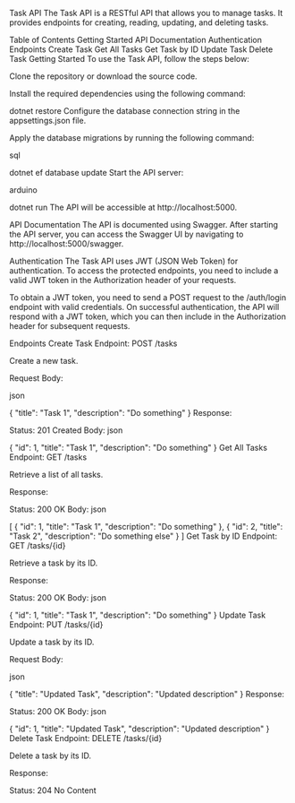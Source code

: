 
Task API
The Task API is a RESTful API that allows you to manage tasks. It provides endpoints for creating, reading, updating, and deleting tasks.

Table of Contents
Getting Started
API Documentation
Authentication
Endpoints
Create Task
Get All Tasks
Get Task by ID
Update Task
Delete Task
Getting Started
To use the Task API, follow the steps below:

Clone the repository or download the source code.

Install the required dependencies using the following command:

dotnet restore
Configure the database connection string in the appsettings.json file.

Apply the database migrations by running the following command:

sql

dotnet ef database update
Start the API server:

arduino

dotnet run
The API will be accessible at http://localhost:5000.

API Documentation
The API is documented using Swagger. After starting the API server, you can access the Swagger UI by navigating to http://localhost:5000/swagger.

Authentication
The Task API uses JWT (JSON Web Token) for authentication. To access the protected endpoints, you need to include a valid JWT token in the Authorization header of your requests.

To obtain a JWT token, you need to send a POST request to the /auth/login endpoint with valid credentials. On successful authentication, the API will respond with a JWT token, which you can then include in the Authorization header for subsequent requests.

Endpoints
Create Task
Endpoint: POST /tasks

Create a new task.

Request Body:

json

{
  "title": "Task 1",
  "description": "Do something"
}
Response:

Status: 201 Created
Body:
json

{
  "id": 1,
  "title": "Task 1",
  "description": "Do something"
}
Get All Tasks
Endpoint: GET /tasks

Retrieve a list of all tasks.

Response:

Status: 200 OK
Body:
json

[
  {
    "id": 1,
    "title": "Task 1",
    "description": "Do something"
  },
  {
    "id": 2,
    "title": "Task 2",
    "description": "Do something else"
  }
]
Get Task by ID
Endpoint: GET /tasks/{id}

Retrieve a task by its ID.

Response:

Status: 200 OK
Body:
json

{
  "id": 1,
  "title": "Task 1",
  "description": "Do something"
}
Update Task
Endpoint: PUT /tasks/{id}

Update a task by its ID.

Request Body:

json

{
  "title": "Updated Task",
  "description": "Updated description"
}
Response:

Status: 200 OK
Body:
json

{
  "id": 1,
  "title": "Updated Task",
  "description": "Updated description"
}
Delete Task
Endpoint: DELETE /tasks/{id}

Delete a task by its ID.

Response:

Status: 204 No Content